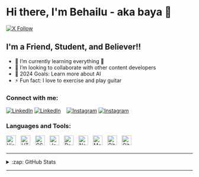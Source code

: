 
# Hi there, I'm Behailu - aka baya 👋 

[![X Follow](https://img.shields.io/twitter/follow/Behailubk?color=1DA1F2&logo=twitter&style=for-the-badge)](https://x.com/Behailubk)

## I'm a Friend, Student, and Believer!!

- 🌱 I’m currently learning everything 🤣
- 👯 I’m looking to collaborate with other content developers
- 🥅 2024 Goals: Learn more about AI
- ⚡ Fun fact: I love to exercise and play guitar

### Connect with me:

[![LinkedIn](./img/linkedin-light.svg)](https://www.linkedin.com/in/behailu-bedada-42a5b624a/#gh-light-mode-only)
[![LinkedIn](./img/linkedin-dark.svg)](https://www.linkedin.com/in/behailu-bedada-42a5b624a/#gh-dark-mode-only)
&nbsp;&nbsp;
[![Instagram](./img/instagram-light.svg)](https://www.instagram.com/behailubk/#gh-light-mode-only)
[![Instagram](./img/instagram-dark.svg)](https://www.instagram.com/behailubk/#gh-dark-mode-only)

### Languages and Tools:

<img align="left" alt="Visual Studio Code" width="26px" src="https://cdn.jsdelivr.net/gh/devicons/devicon/icons/vscode/vscode-original.svg" style="padding-right:10px;" />
<img align="left" alt="HTML5" width="26px" src="https://cdn.jsdelivr.net/gh/devicons/devicon/icons/html5/html5-original.svg" style="padding-right:10px;" />
<img align="left" alt="CSS3" width="26px" src="https://cdn.jsdelivr.net/gh/devicons/devicon/icons/css3/css3-original.svg" style="padding-right:10px;" />
<img align="left" alt="JavaScript" width="26px" src="https://cdn.jsdelivr.net/gh/devicons/devicon/icons/javascript/javascript-original.svg" style="padding-right:10px;" />
<img align="left" alt="React" width="26px" src="https://cdn.jsdelivr.net/gh/devicons/devicon/icons/react/react-original.svg" style="padding-right:10px;" />
<img align="left" alt="Node.js" width="26px" src="https://cdn.jsdelivr.net/gh/devicons/devicon/icons/nodejs/nodejs-original.svg" style="padding-right:10px;" />
<img align="left" alt="MongoDB" width="26px" src="https://cdn.jsdelivr.net/gh/devicons/devicon/icons/mongodb/mongodb-original.svg" style="padding-right:10px;" />
<img align="left" alt="Git" width="26px" src="https://cdn.jsdelivr.net/gh/devicons/devicon/icons/git/git-original.svg" style="padding-right:10px;" />
<img align="left" alt="GitHub" width="26px" src="https://user-images.githubusercontent.com/3369400/139448065-39a229ba-4b06-434b-bc67-616e2ed80c8f.png" style="padding-right:10px;" />

<br />
<br />

---

<details>
  <summary>:zap: GitHub Stats</summary>

  <img align="left" alt="Behailu's GitHub Stats" src="https://github-readme-stats.vercel.app/api?username=Behailubk&show_icons=true&hide_border=false&title_color=ff652f&icon_color=FFE400&bg_color=09131B&text_color=ffffff&border_color=0c1a25" />

</details>

---
